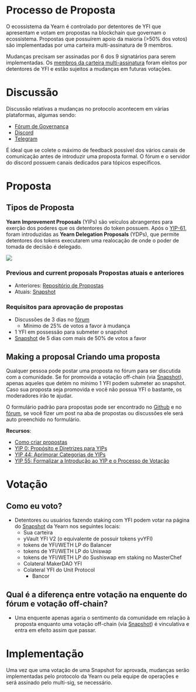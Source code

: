 # Processo de Proposta

O ecossistema da Yearn é controlado por detentores de YFI que apresentam e votam em propostas na blockchain que governam o ecossistema. Propostas que possuírem apoio da maioria (>50% dos votos) são implementadas por uma carteira multi-assinatura de 9 membros.

Mudanças precisam ser assinadas por 6 dos 9 signatários para serem implementadas. Os [membros da carteira multi-assinatura](https://docs.yearn.finance/resources/faq#who-is-on-the-multisig) foram eleitos por detentores de YFI e estão sujeitos a mudanças em futuras votações.

# Discussão

Discussão relativas a mudanças no protocolo acontecem em várias plataformas, algumas sendo:

 - [Fórum de Governança](https://gov.yearn.finance/)
 - [Discord](https://discord.yearn.finance)
 - [Telegram](https://t.me/yearnfinance)

É ideal que se colete o máximo de feedback possível dos vários canais de comunicação antes de introduzir uma proposta formal. O fórum e o servidor do discord possuem canais dedicados para tópicos específicos.

# Proposta

## Tipos de Proposta

**Yearn Improvement Proposals** (YIPs) são veículos abrangentes para exerção dos poderes que os detentores do token possuem. Após o [YIP-61](https://gov.yearn.finance/t/yip-61-governance-2-0/10460), foram introduzidas as **Yearn Delegation Proposals** (YDPs), que permite detentores dos tokens executarem uma realocação de onde o poder de tomada de decisão é delegado.


![](https://i.imgur.com/ZRNp2Zq.png)

### Previous and current proposals Propostas atuais e anteriores
- Anteriores: [Repositório de Propostas](https://docs.yearn.finance/governance/proposal-repository)
- Atuais: [Snapshot](https://snapshot.page/#/yearn)

### Requisitos para aprovação de propostas
- Discussões de 3 dias no [fórum](https://gov.yearn.finance/)
    - Mínimo de 25% de votos a favor à mudança
- 1 YFI em possessão para submeter o snapshot
- [Snapshot](https://snapshot.org/#/ybaby.eth) de 5 dias com mais de 50% de votos a favor

## Making a proposal Criando uma proposta

Qualquer pessoa pode postar uma proposta no fórum para ser discutida com a comunidade. Se for promovida a votação off-chain (via [Snapshot](https://snapshot.page/#/yearn)), apenas aqueles que detém no mínimo 1 YFI podem submeter ao snapshot. Caso sua proposta seja promovida e você não possua YFI o bastante, os moderadores irão te ajudar.

O formulário padrão para propostas pode ser encontrado no [Github](https://github.com/yearn/YIPS/blob/master/yip-X.md) e no [fórum](https://gov.yearn.finance), se você fizer um post na aba de propostas ou discussões ele será auto preenchido no formulário.

**Recursos**:
- [Como criar propostas](https://gov.yearn.finance/t/proposal-how-to/106)
- [YIP 0: Propósito e Diretrizes para YIPs](https://yips.yearn.finance/YIPS/yip-0)
- [YIP 44: Aprimorar Categorias de YIPs](https://yips.yearn.finance/YIPS/yip-44)
- [YIP 55: Formalizar a Introdução ao YIP e o Processo de Votação](https://gov.yearn.finance/t/yip-55-formalize-the-yip-process/7959)

# Votação

## Como eu voto?

- Detentores ou usuários fazendo staking com YFI podem votar na página do [Snapshot](https://snapshot.page/#/yearn) da Yearn nos seguintes locais:
    - Sua carteira
    - yVault YFI V2 (o equivalente de possuir tokens yvYFI)
    - tokens de YFI/WETH LP do Balancer
    - tokens de YFI/WETH LP do Uniswap
  - tokens de YFI/WETH LP do Sushiswap em staking no MasterChef
  - Colateral MakerDAO YFI
  - Colateral YFI do Unit Protocol
    - Bancor

## Qual é a diferença entre votação na enquente do fórum e votação off-chain?

- Uma enquente apenas agaria o sentimento da comunidade em relação à proposta enquanto uma votação off-chain (via [Snapshot](https://snapshot.page/#/yearn)) é vinculativa e entra em efeito assim que passar.

# Implementação

Uma vez que uma votação de uma Snapshot for aprovada, mudanças serão implementadas pelo protocolo da Yearn ou pela equipe de operações e será assinado pelo multi-sig, se necessário.
